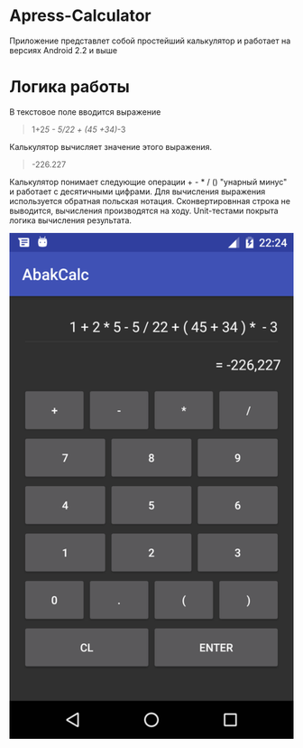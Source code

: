 # Apress-Calculator

Приложение представлет собой простейший калькулятор и работает на версиях Android 2.2 и выше

# Логика работы

В текстовое поле вводится выражение
> 1+2*5 - 5/22 + (45 +34)*-3

Калькулятор вычисляет значение этого выражения.
> -226.227

Калькулятор понимает следующие операции + - * / () "унарный минус" и работает с десятичными цифрами.
Для вычисления выражения используется обратная польская нотация. Сконвертировнная строка не выводится, вычисления производятся на ходу.
Unit-тестами покрыта логика вычисления результата.

![Демонстрация](/art/main-screen.png)